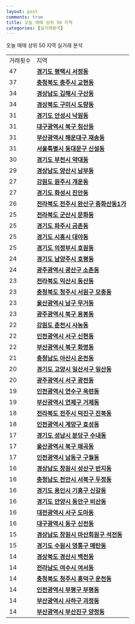 ```yaml
---
layout: post
comments: true
title: 오늘 매매 상위 50 지역
categories: [실거래분석]
---
```


오늘 매매 상위 50 지역 실거래 분석

<table>
  <tr>
    <td>거래횟수</td>
    <td>지역</td>
  </tr>

  <tr>
    <td>47</td>
    <td colspan="4" style="font-weight: bold;"><a href="/실거래가/2021/06/05/41220.html">경기도 평택시 서정동</a></td>
  </tr>

  <tr>
    <td>37</td>
    <td colspan="4" style="font-weight: bold;"><a href="/실거래가/2021/06/05/43130.html">충청북도 충주시 교현동</a></td>
  </tr>

  <tr>
    <td>34</td>
    <td colspan="4" style="font-weight: bold;"><a href="/실거래가/2021/06/05/48250.html">경상남도 김해시 구산동</a></td>
  </tr>

  <tr>
    <td>34</td>
    <td colspan="4" style="font-weight: bold;"><a href="/실거래가/2021/06/05/47190.html">경상북도 구미시 도량동</a></td>
  </tr>

  <tr>
    <td>31</td>
    <td colspan="4" style="font-weight: bold;"><a href="/실거래가/2021/06/05/41550.html">경기도 안성시 낙원동</a></td>
  </tr>

  <tr>
    <td>31</td>
    <td colspan="4" style="font-weight: bold;"><a href="/실거래가/2021/06/05/27230.html">대구광역시 북구 침산동</a></td>
  </tr>

  <tr>
    <td>31</td>
    <td colspan="4" style="font-weight: bold;"><a href="/실거래가/2021/06/05/26350.html">부산광역시 해운대구 재송동</a></td>
  </tr>

  <tr>
    <td>31</td>
    <td colspan="4" style="font-weight: bold;"><a href="/실거래가/2021/06/05/11230.html">서울특별시 동대문구 신설동</a></td>
  </tr>

  <tr>
    <td>30</td>
    <td colspan="4" style="font-weight: bold;"><a href="/실거래가/2021/06/05/41190.html">경기도 부천시 약대동</a></td>
  </tr>

  <tr>
    <td>29</td>
    <td colspan="4" style="font-weight: bold;"><a href="/실거래가/2021/06/05/48330.html">경상남도 양산시 남부동</a></td>
  </tr>

  <tr>
    <td>27</td>
    <td colspan="4" style="font-weight: bold;"><a href="/실거래가/2021/06/05/42130.html">강원도 원주시 개운동</a></td>
  </tr>

  <tr>
    <td>27</td>
    <td colspan="4" style="font-weight: bold;"><a href="/실거래가/2021/06/05/41590.html">경기도 화성시 진안동</a></td>
  </tr>

  <tr>
    <td>26</td>
    <td colspan="4" style="font-weight: bold;"><a href="/실거래가/2021/06/05/45111.html">전라북도 전주시 완산구 중화산동1가</a></td>
  </tr>

  <tr>
    <td>25</td>
    <td colspan="4" style="font-weight: bold;"><a href="/실거래가/2021/06/05/45130.html">전라북도 군산시 문화동</a></td>
  </tr>

  <tr>
    <td>25</td>
    <td colspan="4" style="font-weight: bold;"><a href="/실거래가/2021/06/05/41480.html">경기도 파주시 금촌동</a></td>
  </tr>

  <tr>
    <td>25</td>
    <td colspan="4" style="font-weight: bold;"><a href="/실거래가/2021/06/05/41390.html">경기도 시흥시 대야동</a></td>
  </tr>

  <tr>
    <td>25</td>
    <td colspan="4" style="font-weight: bold;"><a href="/실거래가/2021/06/05/41150.html">경기도 의정부시 호원동</a></td>
  </tr>

  <tr>
    <td>24</td>
    <td colspan="4" style="font-weight: bold;"><a href="/실거래가/2021/06/05/41360.html">경기도 남양주시 호평동</a></td>
  </tr>

  <tr>
    <td>24</td>
    <td colspan="4" style="font-weight: bold;"><a href="/실거래가/2021/06/05/29200.html">광주광역시 광산구 소촌동</a></td>
  </tr>

  <tr>
    <td>23</td>
    <td colspan="4" style="font-weight: bold;"><a href="/실거래가/2021/06/05/45140.html">전라북도 익산시 동산동</a></td>
  </tr>

  <tr>
    <td>23</td>
    <td colspan="4" style="font-weight: bold;"><a href="/실거래가/2021/06/05/43112.html">충청북도 청주시 서원구 모충동</a></td>
  </tr>

  <tr>
    <td>23</td>
    <td colspan="4" style="font-weight: bold;"><a href="/실거래가/2021/06/05/31140.html">울산광역시 남구 무거동</a></td>
  </tr>

  <tr>
    <td>23</td>
    <td colspan="4" style="font-weight: bold;"><a href="/실거래가/2021/06/05/29170.html">광주광역시 북구 용봉동</a></td>
  </tr>

  <tr>
    <td>22</td>
    <td colspan="4" style="font-weight: bold;"><a href="/실거래가/2021/06/05/42110.html">강원도 춘천시 사농동</a></td>
  </tr>

  <tr>
    <td>22</td>
    <td colspan="4" style="font-weight: bold;"><a href="/실거래가/2021/06/05/28260.html">인천광역시 서구 신현동</a></td>
  </tr>

  <tr>
    <td>22</td>
    <td colspan="4" style="font-weight: bold;"><a href="/실거래가/2021/06/05/26320.html">부산광역시 북구 화명동</a></td>
  </tr>

  <tr>
    <td>21</td>
    <td colspan="4" style="font-weight: bold;"><a href="/실거래가/2021/06/05/44200.html">충청남도 아산시 온천동</a></td>
  </tr>

  <tr>
    <td>20</td>
    <td colspan="4" style="font-weight: bold;"><a href="/실거래가/2021/06/05/41287.html">경기도 고양시 일산서구 일산동</a></td>
  </tr>

  <tr>
    <td>20</td>
    <td colspan="4" style="font-weight: bold;"><a href="/실거래가/2021/06/05/29140.html">광주광역시 서구 광천동</a></td>
  </tr>

  <tr>
    <td>19</td>
    <td colspan="4" style="font-weight: bold;"><a href="/실거래가/2021/06/05/28185.html">인천광역시 연수구 옥련동</a></td>
  </tr>

  <tr>
    <td>19</td>
    <td colspan="4" style="font-weight: bold;"><a href="/실거래가/2021/06/05/26470.html">부산광역시 연제구 거제동</a></td>
  </tr>

  <tr>
    <td>18</td>
    <td colspan="4" style="font-weight: bold;"><a href="/실거래가/2021/06/05/45113.html">전라북도 전주시 덕진구 진북동</a></td>
  </tr>

  <tr>
    <td>18</td>
    <td colspan="4" style="font-weight: bold;"><a href="/실거래가/2021/06/05/28245.html">인천광역시 계양구 효성동</a></td>
  </tr>

  <tr>
    <td>17</td>
    <td colspan="4" style="font-weight: bold;"><a href="/실거래가/2021/06/05/41135.html">경기도 성남시 분당구 수내동</a></td>
  </tr>

  <tr>
    <td>17</td>
    <td colspan="4" style="font-weight: bold;"><a href="/실거래가/2021/06/05/31200.html">울산광역시 북구 매곡동</a></td>
  </tr>

  <tr>
    <td>17</td>
    <td colspan="4" style="font-weight: bold;"><a href="/실거래가/2021/06/05/28200.html">인천광역시 남동구 구월동</a></td>
  </tr>

  <tr>
    <td>16</td>
    <td colspan="4" style="font-weight: bold;"><a href="/실거래가/2021/06/05/48123.html">경상남도 창원시 성산구 반지동</a></td>
  </tr>

  <tr>
    <td>16</td>
    <td colspan="4" style="font-weight: bold;"><a href="/실거래가/2021/06/05/44133.html">충청남도 천안시 서북구 두정동</a></td>
  </tr>

  <tr>
    <td>16</td>
    <td colspan="4" style="font-weight: bold;"><a href="/실거래가/2021/06/05/41463.html">경기도 용인시 기흥구 신갈동</a></td>
  </tr>

  <tr>
    <td>16</td>
    <td colspan="4" style="font-weight: bold;"><a href="/실거래가/2021/06/05/41173.html">경기도 안양시 동안구 비산동</a></td>
  </tr>

  <tr>
    <td>16</td>
    <td colspan="4" style="font-weight: bold;"><a href="/실거래가/2021/06/05/30170.html">대전광역시 서구 도마동</a></td>
  </tr>

  <tr>
    <td>16</td>
    <td colspan="4" style="font-weight: bold;"><a href="/실거래가/2021/06/05/27140.html">대구광역시 동구 신천동</a></td>
  </tr>

  <tr>
    <td>15</td>
    <td colspan="4" style="font-weight: bold;"><a href="/실거래가/2021/06/05/48127.html">경상남도 창원시 마산회원구 석전동</a></td>
  </tr>

  <tr>
    <td>15</td>
    <td colspan="4" style="font-weight: bold;"><a href="/실거래가/2021/06/05/41117.html">경기도 수원시 영통구 매탄동</a></td>
  </tr>

  <tr>
    <td>14</td>
    <td colspan="4" style="font-weight: bold;"><a href="/실거래가/2021/06/05/47290.html">경상북도 경산시 백천동</a></td>
  </tr>

  <tr>
    <td>14</td>
    <td colspan="4" style="font-weight: bold;"><a href="/실거래가/2021/06/05/46130.html">전라남도 여수시 여서동</a></td>
  </tr>

  <tr>
    <td>14</td>
    <td colspan="4" style="font-weight: bold;"><a href="/실거래가/2021/06/05/43113.html">충청북도 청주시 흥덕구 운천동</a></td>
  </tr>

  <tr>
    <td>14</td>
    <td colspan="4" style="font-weight: bold;"><a href="/실거래가/2021/06/05/28237.html">인천광역시 부평구 부평동</a></td>
  </tr>

  <tr>
    <td>14</td>
    <td colspan="4" style="font-weight: bold;"><a href="/실거래가/2021/06/05/26380.html">부산광역시 사하구 괴정동</a></td>
  </tr>

  <tr>
    <td>14</td>
    <td colspan="4" style="font-weight: bold;"><a href="/실거래가/2021/06/05/26230.html">부산광역시 부산진구 양정동</a></td>
  </tr>

</table>
